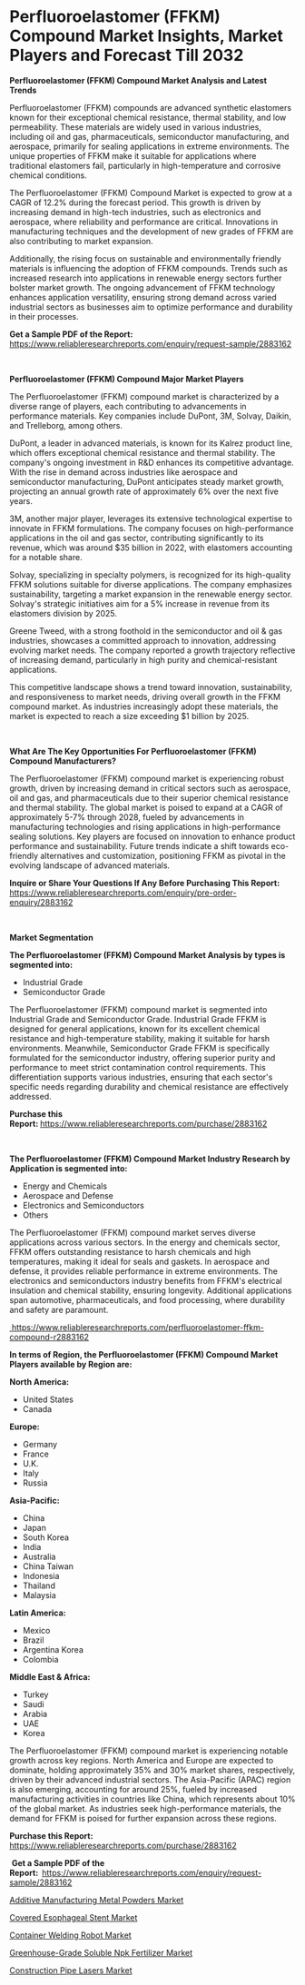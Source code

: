 <p><h1>Perfluoroelastomer (FFKM) Compound Market Insights, Market Players and Forecast Till 2032</h1></p><p><strong>Perfluoroelastomer (FFKM) Compound Market Analysis and Latest Trends</strong></p>
<p><p>Perfluoroelastomer (FFKM) compounds are advanced synthetic elastomers known for their exceptional chemical resistance, thermal stability, and low permeability. These materials are widely used in various industries, including oil and gas, pharmaceuticals, semiconductor manufacturing, and aerospace, primarily for sealing applications in extreme environments. The unique properties of FFKM make it suitable for applications where traditional elastomers fail, particularly in high-temperature and corrosive chemical conditions.</p><p>The Perfluoroelastomer (FFKM) Compound Market is expected to grow at a CAGR of 12.2% during the forecast period. This growth is driven by increasing demand in high-tech industries, such as electronics and aerospace, where reliability and performance are critical. Innovations in manufacturing techniques and the development of new grades of FFKM are also contributing to market expansion. </p><p>Additionally, the rising focus on sustainable and environmentally friendly materials is influencing the adoption of FFKM compounds. Trends such as increased research into applications in renewable energy sectors further bolster market growth. The ongoing advancement of FFKM technology enhances application versatility, ensuring strong demand across varied industrial sectors as businesses aim to optimize performance and durability in their processes.</p></p>
<p><strong>Get a Sample PDF of the Report:&nbsp;</strong> <a href="https://www.reliableresearchreports.com/enquiry/request-sample/2883162?utm_campaign=102&utm_medium=2&utm_source=Github&utm_content=ia&utm_term=13032025&utm_id=perfluoroelastomer-ffkm-compound">https://www.reliableresearchreports.com/enquiry/request-sample/2883162</a></p>
<p>&nbsp;</p>
<p><strong>Perfluoroelastomer (FFKM) Compound Major Market Players</strong></p>
<p><p>The Perfluoroelastomer (FFKM) compound market is characterized by a diverse range of players, each contributing to advancements in performance materials. Key companies include DuPont, 3M, Solvay, Daikin, and Trelleborg, among others.</p><p>DuPont, a leader in advanced materials, is known for its Kalrez product line, which offers exceptional chemical resistance and thermal stability. The company's ongoing investment in R&D enhances its competitive advantage. With the rise in demand across industries like aerospace and semiconductor manufacturing, DuPont anticipates steady market growth, projecting an annual growth rate of approximately 6% over the next five years.</p><p>3M, another major player, leverages its extensive technological expertise to innovate in FFKM formulations. The company focuses on high-performance applications in the oil and gas sector, contributing significantly to its revenue, which was around $35 billion in 2022, with elastomers accounting for a notable share.</p><p>Solvay, specializing in specialty polymers, is recognized for its high-quality FFKM solutions suitable for diverse applications. The company emphasizes sustainability, targeting a market expansion in the renewable energy sector. Solvay's strategic initiatives aim for a 5% increase in revenue from its elastomers division by 2025.</p><p>Greene Tweed, with a strong foothold in the semiconductor and oil & gas industries, showcases a committed approach to innovation, addressing evolving market needs. The company reported a growth trajectory reflective of increasing demand, particularly in high purity and chemical-resistant applications.</p><p>This competitive landscape shows a trend toward innovation, sustainability, and responsiveness to market needs, driving overall growth in the FFKM compound market. As industries increasingly adopt these materials, the market is expected to reach a size exceeding $1 billion by 2025.</p></p>
<p>&nbsp;</p>
<p><strong>What Are The Key Opportunities For Perfluoroelastomer (FFKM) Compound Manufacturers?</strong></p>
<p><p>The Perfluoroelastomer (FFKM) compound market is experiencing robust growth, driven by increasing demand in critical sectors such as aerospace, oil and gas, and pharmaceuticals due to their superior chemical resistance and thermal stability. The global market is poised to expand at a CAGR of approximately 5-7% through 2028, fueled by advancements in manufacturing technologies and rising applications in high-performance sealing solutions. Key players are focused on innovation to enhance product performance and sustainability. Future trends indicate a shift towards eco-friendly alternatives and customization, positioning FFKM as pivotal in the evolving landscape of advanced materials.</p></p>
<p><strong>Inquire or Share Your Questions If Any Before Purchasing This Report:</strong> <a href="https://www.reliableresearchreports.com/enquiry/pre-order-enquiry/2883162?utm_campaign=102&utm_medium=2&utm_source=Github&utm_content=ia&utm_term=13032025&utm_id=perfluoroelastomer-ffkm-compound">https://www.reliableresearchreports.com/enquiry/pre-order-enquiry/2883162</a></p>
<p>&nbsp;</p>
<p><strong>Market Segmentation</strong></p>
<p><strong>The Perfluoroelastomer (FFKM) Compound Market Analysis by types is segmented into:</strong></p>
<p><ul><li>Industrial Grade</li><li>Semiconductor Grade</li></ul></p>
<p><p>The Perfluoroelastomer (FFKM) compound market is segmented into Industrial Grade and Semiconductor Grade. Industrial Grade FFKM is designed for general applications, known for its excellent chemical resistance and high-temperature stability, making it suitable for harsh environments. Meanwhile, Semiconductor Grade FFKM is specifically formulated for the semiconductor industry, offering superior purity and performance to meet strict contamination control requirements. This differentiation supports various industries, ensuring that each sector's specific needs regarding durability and chemical resistance are effectively addressed.</p></p>
<p><strong>Purchase this Report:&nbsp;</strong><a href="https://www.reliableresearchreports.com/purchase/2883162?utm_campaign=102&utm_medium=2&utm_source=Github&utm_content=ia&utm_term=13032025&utm_id=perfluoroelastomer-ffkm-compound">https://www.reliableresearchreports.com/purchase/2883162</a></p>
<p>&nbsp;</p>
<p><strong>The Perfluoroelastomer (FFKM) Compound Market Industry Research by Application is segmented into:</strong></p>
<p><ul><li>Energy and Chemicals</li><li>Aerospace and Defense</li><li>Electronics and Semiconductors</li><li>Others</li></ul></p>
<p><p>The Perfluoroelastomer (FFKM) compound market serves diverse applications across various sectors. In the energy and chemicals sector, FFKM offers outstanding resistance to harsh chemicals and high temperatures, making it ideal for seals and gaskets. In aerospace and defense, it provides reliable performance in extreme environments. The electronics and semiconductors industry benefits from FFKM's electrical insulation and chemical stability, ensuring longevity. Additional applications span automotive, pharmaceuticals, and food processing, where durability and safety are paramount.</p></p>
<p><a href="https://www.reliableresearchreports.com/perfluoroelastomer-ffkm-compound-r2883162?utm_campaign=102&utm_medium=2&utm_source=Github&utm_content=ia&utm_term=13032025&utm_id=perfluoroelastomer-ffkm-compound">&nbsp;https://www.reliableresearchreports.com/perfluoroelastomer-ffkm-compound-r2883162</a></p>
<p><strong>In terms of Region, the Perfluoroelastomer (FFKM) Compound Market Players available by Region are:</strong></p>
<p>
    <p> <strong> North America: </strong>
        <ul>
            <li>United States</li>
            <li>Canada</li>
        </ul>
        </p> 
    <p> <strong> Europe: </strong>
        <ul>
            <li>Germany</li>
            <li>France</li>
            <li>U.K.</li>
            <li>Italy</li>
            <li>Russia</li>
        </ul>
        </p> 
    <p> <strong> Asia-Pacific: </strong>
        <ul>
            <li>China</li>
            <li>Japan</li>
            <li>South Korea</li>
            <li>India</li>
            <li>Australia</li>
            <li>China Taiwan</li>
            <li>Indonesia</li>
            <li>Thailand</li>
            <li>Malaysia</li>
        </ul>
        </p> 
    <p> <strong> Latin America: </strong>
        <ul>
            <li>Mexico</li>
            <li>Brazil</li>
            <li>Argentina Korea</li>
            <li>Colombia</li>
        </ul>
        </p> 
    <p> <strong> Middle East & Africa: </strong>
        <ul>
            <li>Turkey</li>
            <li>Saudi</li>
            <li>Arabia</li>
            <li>UAE</li>
            <li>Korea</li>
        </ul>
    </p>
    </p>
<p><p>The Perfluoroelastomer (FFKM) compound market is experiencing notable growth across key regions. North America and Europe are expected to dominate, holding approximately 35% and 30% market shares, respectively, driven by their advanced industrial sectors. The Asia-Pacific (APAC) region is also emerging, accounting for around 25%, fueled by increased manufacturing activities in countries like China, which represents about 10% of the global market. As industries seek high-performance materials, the demand for FFKM is poised for further expansion across these regions.</p></p>
<p><strong>Purchase this Report: </strong><a href="https://www.reliableresearchreports.com/purchase/2883162?utm_campaign=102&utm_medium=2&utm_source=Github&utm_content=ia&utm_term=13032025&utm_id=perfluoroelastomer-ffkm-compound">https://www.reliableresearchreports.com/purchase/2883162</a></p>
<p>&nbsp;<strong>Get a Sample PDF of the Report:&nbsp;&nbsp;</strong><a href="https://www.reliableresearchreports.com/enquiry/request-sample/2883162?utm_campaign=102&utm_medium=2&utm_source=Github&utm_content=ia&utm_term=13032025&utm_id=perfluoroelastomer-ffkm-compound">https://www.reliableresearchreports.com/enquiry/request-sample/2883162</a></p>
<p><strong></strong></p>
<p><p><a href="https://github.com/ubavicachida/Market-Research-Report-List-1/blob/main/additive-manufacturing-metal-powders-market.md?utm_campaign=102&utm_medium=2&utm_source=Github&utm_content=ia&utm_term=13032025&utm_id=perfluoroelastomer-ffkm-compound">Additive Manufacturing Metal Powders Market</a></p><p><a href="https://github.com/dayaanapis5/Market-Research-Report-List-1/blob/main/covered-esophageal-stent-market.md?utm_campaign=102&utm_medium=2&utm_source=Github&utm_content=ia&utm_term=13032025&utm_id=perfluoroelastomer-ffkm-compound">Covered Esophageal Stent Market</a></p><p><a href="https://github.com/daleogrando/Market-Research-Report-List-1/blob/main/container-welding-robot-market.md?utm_campaign=102&utm_medium=2&utm_source=Github&utm_content=ia&utm_term=13032025&utm_id=perfluoroelastomer-ffkm-compound">Container Welding Robot Market</a></p><p><a href="https://github.com/gasikcalbos8/Market-Research-Report-List-1/blob/main/greenhouse-grade-soluble-npk-fertilizer-market.md?utm_campaign=102&utm_medium=2&utm_source=Github&utm_content=ia&utm_term=13032025&utm_id=perfluoroelastomer-ffkm-compound">Greenhouse-Grade Soluble Npk Fertilizer Market</a></p><p><a href="https://github.com/vaduzunny/Market-Research-Report-List-1/blob/main/construction-pipe-lasers-market.md?utm_campaign=102&utm_medium=2&utm_source=Github&utm_content=ia&utm_term=13032025&utm_id=perfluoroelastomer-ffkm-compound">Construction Pipe Lasers Market</a></p></p>